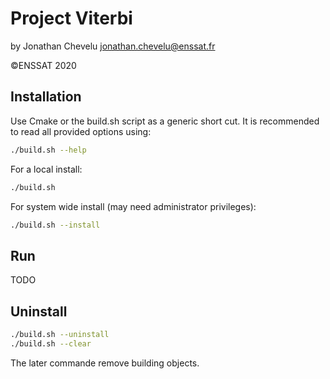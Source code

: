 # Project Viterbi

by Jonathan Chevelu
jonathan.chevelu@enssat.fr

©ENSSAT 2020

## Installation

Use Cmake or the build.sh script as a generic short cut.
It is recommended to read all provided options using:

```sh
./build.sh --help
```

For a local install:

```sh
./build.sh
```

For system wide install (may need administrator privileges):

```sh
./build.sh --install
```

## Run

TODO

## Uninstall

```sh
./build.sh --uninstall
./build.sh --clear
```

The later commande remove building objects.

